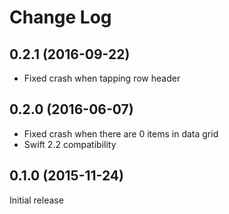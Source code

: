 # Change Log

## 0.2.1 (2016-09-22)

* Fixed crash when tapping row header

## 0.2.0 (2016-06-07)

* Fixed crash when there are 0 items in data grid
* Swift 2.2 compatibility

## 0.1.0 (2015-11-24)

Initial release
